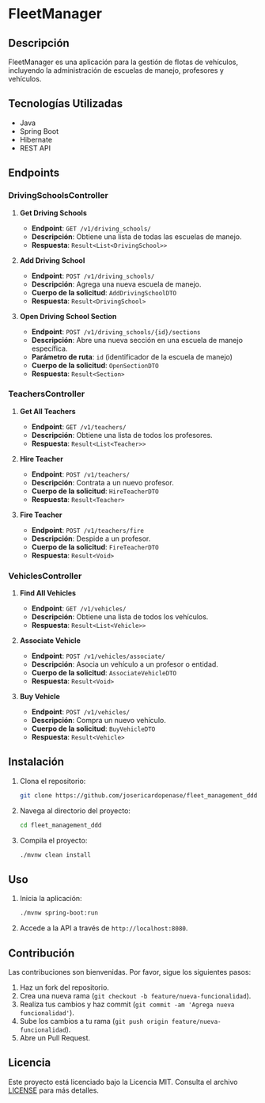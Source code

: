 
# FleetManager

## Descripción

FleetManager es una aplicación para la gestión de flotas de vehículos, incluyendo la administración de escuelas de manejo, profesores y vehículos.

## Tecnologías Utilizadas

- Java
- Spring Boot
- Hibernate
- REST API

## Endpoints

### DrivingSchoolsController

1. **Get Driving Schools**
   - **Endpoint**: `GET /v1/driving_schools/`
   - **Descripción**: Obtiene una lista de todas las escuelas de manejo.
   - **Respuesta**: `Result<List<DrivingSchool>>`

2. **Add Driving School**
   - **Endpoint**: `POST /v1/driving_schools/`
   - **Descripción**: Agrega una nueva escuela de manejo.
   - **Cuerpo de la solicitud**: `AddDrivingSchoolDTO`
   - **Respuesta**: `Result<DrivingSchool>`

3. **Open Driving School Section**
   - **Endpoint**: `POST /v1/driving_schools/{id}/sections`
   - **Descripción**: Abre una nueva sección en una escuela de manejo específica.
   - **Parámetro de ruta**: `id` (identificador de la escuela de manejo)
   - **Cuerpo de la solicitud**: `OpenSectionDTO`
   - **Respuesta**: `Result<Section>`

### TeachersController

1. **Get All Teachers**
   - **Endpoint**: `GET /v1/teachers/`
   - **Descripción**: Obtiene una lista de todos los profesores.
   - **Respuesta**: `Result<List<Teacher>>`

2. **Hire Teacher**
   - **Endpoint**: `POST /v1/teachers/`
   - **Descripción**: Contrata a un nuevo profesor.
   - **Cuerpo de la solicitud**: `HireTeacherDTO`
   - **Respuesta**: `Result<Teacher>`

3. **Fire Teacher**
   - **Endpoint**: `POST /v1/teachers/fire`
   - **Descripción**: Despide a un profesor.
   - **Cuerpo de la solicitud**: `FireTeacherDTO`
   - **Respuesta**: `Result<Void>`

### VehiclesController

1. **Find All Vehicles**
   - **Endpoint**: `GET /v1/vehicles/`
   - **Descripción**: Obtiene una lista de todos los vehículos.
   - **Respuesta**: `Result<List<Vehicle>>`

2. **Associate Vehicle**
   - **Endpoint**: `POST /v1/vehicles/associate/`
   - **Descripción**: Asocia un vehículo a un profesor o entidad.
   - **Cuerpo de la solicitud**: `AssociateVehicleDTO`
   - **Respuesta**: `Result<Void>`

3. **Buy Vehicle**
   - **Endpoint**: `POST /v1/vehicles/`
   - **Descripción**: Compra un nuevo vehículo.
   - **Cuerpo de la solicitud**: `BuyVehicleDTO`
   - **Respuesta**: `Result<Vehicle>`

## Instalación

1. Clona el repositorio:
   ```sh
   git clone https://github.com/josericardopenase/fleet_management_ddd.git
   ```
2. Navega al directorio del proyecto:
   ```sh
   cd fleet_management_ddd
   ```
3. Compila el proyecto:
   ```sh
   ./mvnw clean install
   ```

## Uso

1. Inicia la aplicación:
   ```sh
   ./mvnw spring-boot:run
   ```

2. Accede a la API a través de `http://localhost:8080`.

## Contribución

Las contribuciones son bienvenidas. Por favor, sigue los siguientes pasos:

1. Haz un fork del repositorio.
2. Crea una nueva rama (`git checkout -b feature/nueva-funcionalidad`).
3. Realiza tus cambios y haz commit (`git commit -am 'Agrega nueva funcionalidad'`).
4. Sube los cambios a tu rama (`git push origin feature/nueva-funcionalidad`).
5. Abre un Pull Request.

## Licencia

Este proyecto está licenciado bajo la Licencia MIT. Consulta el archivo [LICENSE](LICENSE) para más detalles.


